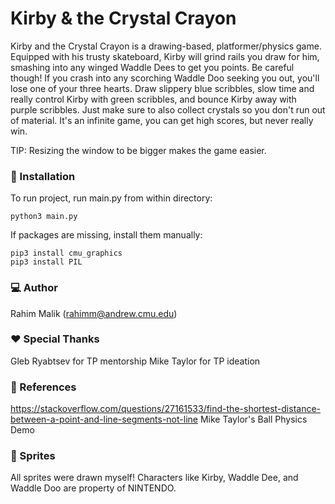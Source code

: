 # Kirby & the Crystal Crayon

Kirby and the Crystal Crayon is a drawing-based, platformer/physics game. Equipped with his trusty skateboard, Kirby will grind rails you draw for him, smashing into any winged Waddle Dees to get you points. Be careful though! If you crash into any scorching Waddle Doo seeking you out, you'll lose one of your three hearts. Draw slippery blue scribbles, slow time and really control Kirby with green scribbles, and bounce Kirby away with purple scribbles. Just make sure to also collect crystals so you don't run out of material. It's an infinite game, you can get high scores, but never really win.

TIP: Resizing the window to be bigger makes the game easier.

### 💾 Installation 
To run project, run main.py from within directory:
```
python3 main.py
```

If packages are missing, install them manually:
```
pip3 install cmu_graphics
pip3 install PIL
```
### 💻 Author
Rahim Malik (rahimm@andrew.cmu.edu)

### ❤️ Special Thanks
Gleb Ryabtsev for TP mentorship
Mike Taylor for TP ideation

### 🔗 References
https://stackoverflow.com/questions/27161533/find-the-shortest-distance-between-a-point-and-line-segments-not-line
Mike Taylor's Ball Physics Demo

### 👾 Sprites
All sprites were drawn myself! Characters like Kirby, Waddle Dee, and Waddle Doo are property of NINTENDO. 